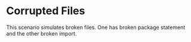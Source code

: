 # Corrupted Files

This scenario simulates broken files.
One has broken package statement and the other broken import.
